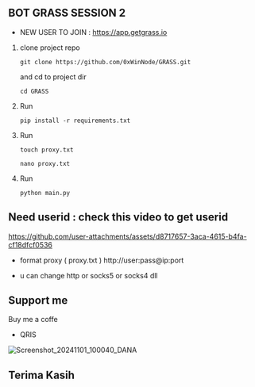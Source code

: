 ## BOT GRASS SESSION 2

- NEW USER TO JOIN :    https://app.getgrass.io

1. clone project repo
   ```
   git clone https://github.com/0xWinNode/GRASS.git
   ```
   and cd to project dir
   ```
   cd GRASS
   ```
2. Run
   ```
   pip install -r requirements.txt
   ```
4. Run
   ```
   touch proxy.txt
   ```
   ```
   nano proxy.txt
   ```
6. Run
   ```
   python main.py
   ```

## Need userid : check this video to get userid

https://github.com/user-attachments/assets/d8717657-3aca-4615-b4fa-cf18dfcf0536

- format proxy ( proxy.txt )
http://user:pass@ip:port 

- u can change http or socks5 or socks4 dll

## Support me
Buy me a coffe
- QRIS

![Screenshot_20241101_100040_DANA](https://github.com/user-attachments/assets/389dbc74-6bc8-4f70-9d04-a9f62312ab3f)

## Terima Kasih
